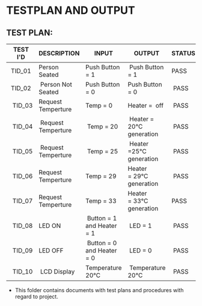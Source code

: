 <H1>TESTPLAN AND OUTPUT</H1>

<H2>TEST PLAN:</H2>



</head>
<body>
	<table>
		<thead>
			<tr>
				<th>TEST I'D</th>
				<th>DESCRIPTION</th>
				<th>INPUT</th>
				<th>OUTPUT</th>
				<th>STATUS</th>
			</tr>
		</thead>
		<tbody>
			<tr>
				<td>&nbsp;TID_01</td>
				<td>Person Seated&nbsp;</td>
				<td>Push Button = 1&nbsp;</td>
				<td>&nbsp;Push Button = 1&nbsp;</td>
				<td>PASS</td>
			</tr>
			<tr>
				<td><span style="font-style: normal; font-weight: 400;">&nbsp;TID_02</span></td>
				<td>&nbsp;Person Not Seated</td>
				<td>Push Button = 0&nbsp;</td>
				<td><span style="font-style: normal; font-weight: 400;">Push Button = 0&nbsp;</span>&nbsp;</td>
				<td>&nbsp;PASS</td>
			</tr>
			<tr>
				<td>&nbsp;&nbsp;TID_03</td>
				<td>Request Temperture&nbsp;</td>
				<td>Temp = 0&nbsp;</td>
				<td>Heater =&nbsp; off</td>
				<td>&nbsp;PASS</td>
			</tr>
			<tr>
				<td>&nbsp;&nbsp;TID_04</td>
				<td>&nbsp;Request Temperture&nbsp;</td>
				<td>&nbsp;Temp = 20</td>
				<td>&nbsp;Heater = 20℃ generation</td>
				<td>&nbsp;PASS</td>
			</tr>
			<tr>
				<td>&nbsp;&nbsp;TID_05</td>
				<td>&nbsp;Request Temperture&nbsp;</td>
				<td>&nbsp;Temp = 25&nbsp;</td>
				<td>&nbsp;Heater =25℃ generation</td>
				<td>&nbsp;PASS</td>
			</tr>
			<tr>
				<td>&nbsp;&nbsp;TID_06</td>
				<td><span style="font-style: normal; font-weight: 400;">Request Temperture&nbsp;</span>&nbsp;</td>
				<td><span style="font-style: normal; font-weight: 400;">Temp = 29</span></td>
				<td><span style="font-style: normal; font-weight: 400;">Heater =</span>&nbsp;29℃ generation</td>
				<td>&nbsp;PASS</td>
			</tr>
			<tr>
				<td>&nbsp;&nbsp;TID_07</td>
				<td><span style="font-style: normal; font-weight: 400;">Request Temperture&nbsp;</span>&nbsp;</td>
				<td><span style="font-style: normal; font-weight: 400;">Temp = 33</span>&nbsp;</td>
				<td><span style="font-style: normal; font-weight: 400;">Heater =</span>&nbsp;33℃ generation</td>
				<td><span style="font-style: normal; font-weight: 400;">PASS</span>&nbsp;</td>
			</tr>
			<tr>
				<td>&nbsp;&nbsp;TID_08</td>
				<td>LED ON&nbsp;</td>
				<td>&nbsp;Button = 1 and Heater = 1</td>
				<td>&nbsp;LED = 1</td>
				<td>&nbsp;PASS</td>
			</tr>
			<tr>
				<td>&nbsp;&nbsp;TID_09</td>
				<td>LED OFF&nbsp;</td>
				<td>&nbsp;Button = 0 and Heater = 0</td>
				<td>&nbsp;LED = 0</td>
				<td>&nbsp;PASS</td>
			</tr>
			<tr>
				<td>&nbsp;&nbsp;TID_10</td>
				<td>&nbsp;LCD Display</td>
				<td>Temperature 20℃&nbsp;</td>
				<td>&nbsp;Temperature 20℃</td>
				<td>&nbsp;PASS</td>
			</tr>
		</tbody>
	</table>
</body>
</html>



* This folder contains documents with test plans and procedures with regard to project.

